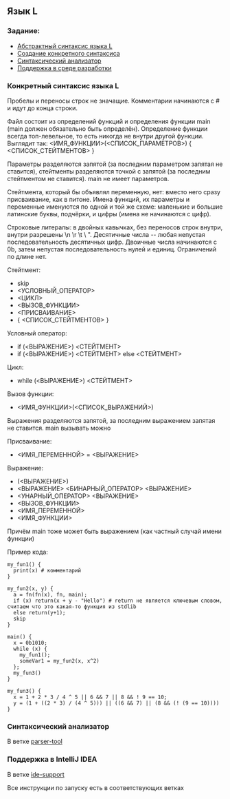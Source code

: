 ## Язык L

### Задание: 
- [Абстрактный синтаксис языка L](https://github.com/kajigor/fl-2022-itmo-spr/blob/proj/lang/L.md)
- [Создание конкретного синтаксиса](https://github.com/kajigor/fl-2022-itmo-spr/blob/proj/task/ConcreteSyntax.md)
- [Синтаксический анализатор](https://github.com/kajigor/fl-2022-itmo-spr/blob/proj/task/Parser.md)
- [Поддержка в среде разработки](https://github.com/kajigor/fl-2022-itmo-spr/blob/proj/task/IdeSupport.md)

### Конкретный синтаксис языка L
Пробелы и переносы строк не значащие. Комментарии начинаются с # и идут до конца строки.

Файл состоит из определений функций и определения функции main (main должен обязательно быть определён).
Определение функции всегда топ-левельное, то есть никогда не внутри другой функции. Выглядит так:
<ИМЯ_ФУНКЦИИ>(<СПИСОК_ПАРАМЕТРОВ>) { <СПИСОК_СТЕЙТМЕНТОВ> }

Параметры разделяются запятой (за последним параметром запятая не ставится), стейтменты разделяются точкой с запятой (за последним стейтментом не ставится). main не имеет параметров.

Стейтмента, который бы объявлял переменную, нет: вместо него сразу присваивание, как в питоне. Имена функций, их параметры и переменные именуются по одной и той же схеме: маленькие и большие латинские буквы, подчёрки, и цифры (имена не начинаются с цифр).

Строковые литералы: в двойных кавычках, без переносов строк внутри, внутри разрешены \n \r \t \\ \".
Десятичные числа -- любая непустая последовательность десятичных цифр. Двоичные числа начинаются с 0b, затем непустая последовательность нулей и единиц. Ограничений по длине нет.

Стейтмент: 
- skip
- <УСЛОВНЫЙ_ОПЕРАТОР>
- <ЦИКЛ>
- <ВЫЗОВ_ФУНКЦИИ>
- <ПРИСВАИВАНИЕ>
- { <СПИСОК_СТЕЙТМЕНТОВ> }

Условный оператор: 
- if (<ВЫРАЖЕНИЕ>) <СТЕЙТМЕНТ>
- if (<ВЫРАЖЕНИЕ>) <СТЕЙТМЕНТ> else <СТЕЙТМЕНТ>

Цикл: 
- while (<ВЫРАЖЕНИЕ>) <СТЕЙТМЕНТ>

Вызов функции: 
- <ИМЯ_ФУНКЦИИ>(<СПИСОК_ВЫРАЖЕНИЙ>)

Выражения разделяются запятой, за последним выражением запятая не ставится. main вызывать можно

Присваивание: 
- <ИМЯ_ПЕРЕМЕННОЙ> = <ВЫРАЖЕНИЕ>

Выражение: 
- (<ВЫРАЖЕНИЕ>)
- <ВЫРАЖЕНИЕ> <БИНАРНЫЙ_ОПЕРАТОР> <ВЫРАЖЕНИЕ>
- <УНАРНЫЙ_ОПЕРАТОР> <ВЫРАЖЕНИЕ>
- <ВЫЗОВ_ФУНКЦИИ>
- <ИМЯ_ПЕРЕМЕННОЙ>
- <ИМЯ_ФУНКЦИИ>


Причём main тоже может быть выражением (как частный случай имени функции)

Пример кода:
```
my_fun1() {
  print(x) # комментарий
}

my_fun2(x, y) {
  a = fn(fn(x), fn, main);
  if (x) return(x + y - "Hello") # return не является ключевым словом, считаем что это какая-то функция из stdlib
  else return(y+1);
  skip
}

main() {
  x = 0b1010;
  while (x) {
    my_fun1();
    someVar1 = my_fun2(x, x^2)
  };
  my_fun3()
}

my_fun3() {
  x = 1 + 2 * 3 / 4 ^ 5 || 6 && 7 || 8 && ! 9 == 10;
  y = (1 + ((2 * 3) / (4 ^ 5))) || ((6 && 7) || (8 && (! (9 == 10))))
}
```

### Синтаксический анализатор
В ветке [parser-tool](https://github.com/borisPristupa/fl-2022-itmo-spr-L-IDE/tree/parser-tool)

### Поддержка в IntelliJ IDEA
В ветке [ide-support](https://github.com/borisPristupa/fl-2022-itmo-spr-L-IDE/tree/ide-support)


Все инструкции по запуску есть в соответствующих ветках